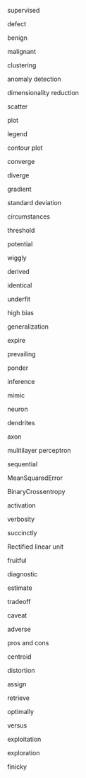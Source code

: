 supervised

defect

benign

malignant

clustering

anomaly detection

dimensionality reduction

scatter

plot

legend

contour plot

converge

diverge

gradient

standard deviation

circumstances 

threshold

potential

wiggly

derived

identical

underfit

high bias

generalization

expire

prevailing

ponder

inference

mimic

neuron

dendrites

axon

mulitilayer perceptron

sequential

MeanSquaredError

BinaryCrossentropy

activation

verbosity

succinctly

Rectified linear unit

fruitful

diagnostic

estimate

tradeoff

caveat

adverse

 pros and cons

centroid

distortion

assign

retrieve 

optimally 

versus

exploitation

exploration

finicky